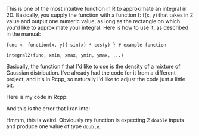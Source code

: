 This is one of the most intuitive function in R to approximate an integral in 2D. Basically, you supply the function with a function f: f(x, y) that takes in 2 value and output one numeric value, as long as the rectangle on which you'd like to approximate your integral. Here is how to use it, as described in the manual:

```{r}
func <- function(x, y){ sin(x) * cos(y) } # example function

integral2(func, xmin, xmax, ymin, ymax, ...)
```

Basically, the function f that I'd like to use is the density of a mixture of Gaussian distribution. I've already had the code for it from a different project, and it's in Rcpp, so naturally I'd like to adjust the code just a little bit. 

Here is my code in Rcpp: 


And this is the error that I ran into: 


Hmmm, this is weird. Obviously my function is expecting 2 `double` inputs and produce one value of type `double`. 
